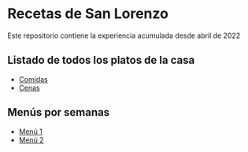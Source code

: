 # Recetas de San Lorenzo

Este repositorio contiene la experiencia acumulada desde abril de 2022

## Listado de todos los platos de la casa
- [Comidas](comidas.md)
- [Cenas](cenas.md)

## Menús por semanas

- [Menú 1](menu1.md)
- [Menú 2](menu2.md)
